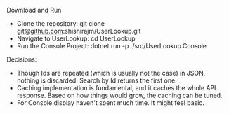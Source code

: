 Download and Run
* Clone the repository: git clone git@github.com:shishirajm/UserLookup.git
* Navigate to UserLookup: cd UserLookup
* Run the Console Project: dotnet run -p ./src/UserLookup.Console

Decisions:
* Though Ids are repeated (which is usually not the case) in JSON, nothing is discarded. Search by Id returns the first one.
* Caching implementation is fundamental, and it caches the whole API response. Based on how things would grow, the caching can be tuned.
* For Console display haven't spent much time. It might feel basic.
